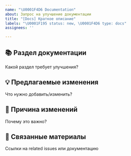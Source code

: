 ```yaml
---
name: "\U0001F4D6 Documentation"
about: Запрос на улучшение документации
title: "[Docs] Краткое описание"
labels: "\U0001F195 status: new, \U0001F4D6 type: docs"
assignees: ''

---
```


## 📚 Раздел документации
Какой раздел требует улучшения?

## 💡 Предлагаемые изменения
Что нужно добавить/изменить?

## 🎯 Причина изменений
Почему это важно?

## 🔗 Связанные материалы
Ссылки на related issues или документацию
